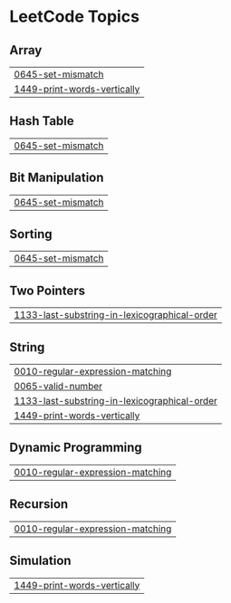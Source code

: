<!---LeetCode Topics Start-->
# LeetCode Topics
## Array
|  |
| ------- |
| [0645-set-mismatch](https://github.com/Ankitsingh2611/GeeksLeet/tree/master/0645-set-mismatch) |
| [1449-print-words-vertically](https://github.com/Ankitsingh2611/GeeksLeet/tree/master/1449-print-words-vertically) |
## Hash Table
|  |
| ------- |
| [0645-set-mismatch](https://github.com/Ankitsingh2611/GeeksLeet/tree/master/0645-set-mismatch) |
## Bit Manipulation
|  |
| ------- |
| [0645-set-mismatch](https://github.com/Ankitsingh2611/GeeksLeet/tree/master/0645-set-mismatch) |
## Sorting
|  |
| ------- |
| [0645-set-mismatch](https://github.com/Ankitsingh2611/GeeksLeet/tree/master/0645-set-mismatch) |
## Two Pointers
|  |
| ------- |
| [1133-last-substring-in-lexicographical-order](https://github.com/Ankitsingh2611/GeeksLeet/tree/master/1133-last-substring-in-lexicographical-order) |
## String
|  |
| ------- |
| [0010-regular-expression-matching](https://github.com/Ankitsingh2611/GeeksLeet/tree/master/0010-regular-expression-matching) |
| [0065-valid-number](https://github.com/Ankitsingh2611/GeeksLeet/tree/master/0065-valid-number) |
| [1133-last-substring-in-lexicographical-order](https://github.com/Ankitsingh2611/GeeksLeet/tree/master/1133-last-substring-in-lexicographical-order) |
| [1449-print-words-vertically](https://github.com/Ankitsingh2611/GeeksLeet/tree/master/1449-print-words-vertically) |
## Dynamic Programming
|  |
| ------- |
| [0010-regular-expression-matching](https://github.com/Ankitsingh2611/GeeksLeet/tree/master/0010-regular-expression-matching) |
## Recursion
|  |
| ------- |
| [0010-regular-expression-matching](https://github.com/Ankitsingh2611/GeeksLeet/tree/master/0010-regular-expression-matching) |
## Simulation
|  |
| ------- |
| [1449-print-words-vertically](https://github.com/Ankitsingh2611/GeeksLeet/tree/master/1449-print-words-vertically) |
<!---LeetCode Topics End-->
